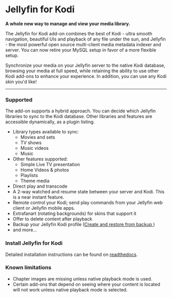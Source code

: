 # Jellyfin for Kodi
<!--
TODO
[![EmbyKodi_Banner](https://i.imgur.com/hx4cx41.png)](https://forum.jellyfin.org/)

[![Wiki](https://img.shields.io/badge/get%20started-wiki-brightgreen.svg)](https://github.com/MediaBrowser/plugin.video.emby/wiki) 
[![Forums](https://img.shields.io/badge/report%20issues-forums-3960C1.svg)](https://forum.jellyfin.org/)
[![Donate](https://img.shields.io/badge/donate-kofi-blue.svg)](https://ko-fi.com/A5354BI)
[![Emby](https://img.shields.io/badge/server-emby-52b54b.svg)](https://jellyfin.media/)
___
-->
**A whole new way to manage and view your media library.**

The Jellyfin for Kodi add-on combines the best of Kodi - ultra smooth navigation, beautiful UIs and playback of any file under the sun, and Jellyfin - the most powerful open source multi-client media metadata indexer and server. You can now retire your MySQL setup in favor of a more flexible setup.

Synchronize your media on your Jellyfin server to the native Kodi database, browsing your media at full speed, while retaining the ability to use other Kodi add-ons to enhance your experience. In addition, you can use any Kodi skin you'd like!
___

### Supported

The add-on supports a hybrid approach. You can decide which Jellyfin libraries to sync to the Kodi database. Other libraries and features are accessible dynamically, as a plugin listing.
- Library types available to sync:
  + Movies and sets
  + TV shows
  + Music videos
  + Music
- Other features supported:
  + Simple Live TV presentation
  + Home Videos & photos
  + Playlists
  + Theme media
- Direct play and transcode
- A 2-way watched and resume state between your server and Kodi. This is a near instant feature.
- Remote control your Kodi; send play commands from your Jellyfin web client or Jellyfin mobile apps.
- Extrafanart (rotating backgrounds) for skins that support it
- Offer to delete content after playback
- Backup your Jellyfin Kodi profile ([Create and restore from backup
](https://web.archive.org/web/20190202213116/https://github.com/MediaBrowser/plugin.video.emby/wiki/create-and-restore-from-backup))
- and more...

### Install Jellyfin for Kodi

Detailed installation instructions can be found on [readthedocs](https://jellyfin.readthedocs.io/en/latest/clients/#jellyfin-for-kodi).

<!-- Get started with the [wiki guide](https://github.com/MediaBrowser/plugin.video.emby/wiki) -->

### Known limitations
- Chapter images are missing unless native playback mode is used.
- Certain add-ons that depend on seeing where your content is located will not work unless native playback mode is selected.
